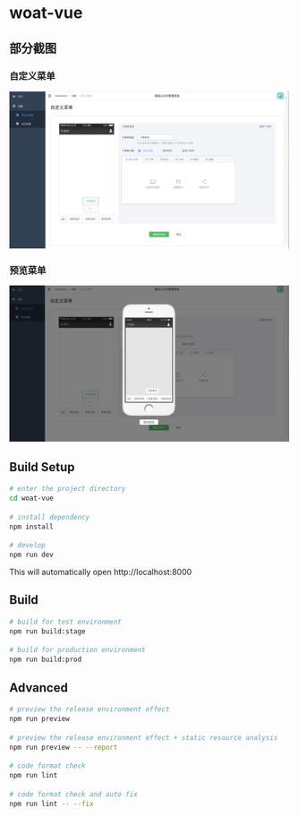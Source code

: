 # woat-vue



## 部分截图

### 自定义菜单

<img src="https://github.com/cdxofgithub/woat-vue/blob/master/screenshots/custom-menu.png" width="500"/>


### 预览菜单

<img src="https://github.com/cdxofgithub/woat-vue/blob/master/screenshots/preview.png" width="500"/>



## Build Setup

```bash
# enter the project directory
cd woat-vue

# install dependency
npm install

# develop
npm run dev
```

This will automatically open http://localhost:8000

## Build

```bash
# build for test environment
npm run build:stage

# build for production environment
npm run build:prod
```

## Advanced

```bash
# preview the release environment effect
npm run preview

# preview the release environment effect + static resource analysis
npm run preview -- --report

# code format check
npm run lint

# code format check and auto fix
npm run lint -- --fix
```
